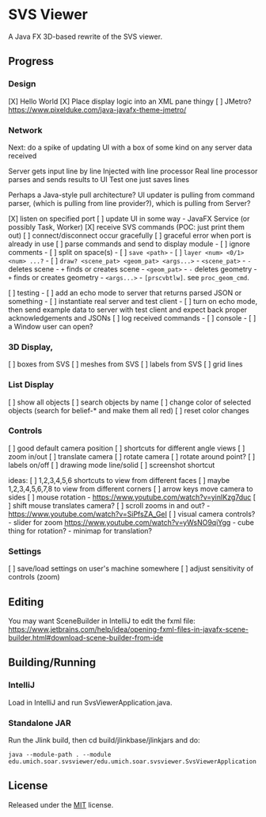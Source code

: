 # SVS Viewer

A Java FX 3D-based rewrite of the SVS viewer.

## Progress

### Design

[X] Hello World
[X] Place display logic into an XML pane thingy
[ ] JMetro? https://www.pixelduke.com/java-javafx-theme-jmetro/

### Network

Next: do a spike of updating UI with a box of some kind on any server data received

Server gets input line by line
Injected with line processor
Real line processor parses and sends results to UI
Test one just saves lines

Perhaps a Java-style pull architecture? UI updater is pulling from command parser, (which is pulling from line provider?), which is pulling from Server?

[X] listen on specified port
[ ] update UI in some way
	- JavaFX Service (or possibly Task, Worker)
[X] receive SVS commands (POC: just print them out)
[ ] connect/disconnect occur gracefully
[ ] graceful error when port is already in use
[ ] parse commands and send to display module
	- [ ] ignore comments
	- [ ] split on space(s)
	- [ ] `save <path>`
	- [ ] `layer <num> <0/1> <num> ...?`
	- [ ] `draw? <scene_pat> <geom_pat> <args...>`
		- `<scene_pat>`
			- `-` deletes scene
			- `+` finds or creates scene
		- `<geom_pat>`
			- `-` deletes geometry
			- `+` finds or creates geometry
		- `<args...>`
			- `[prscvbtlw]`. see `proc_geom_cmd`.

[ ] testing
	- [ ] add an echo mode to server that returns parsed JSON or something
	- [ ] instantiate real server and test client
	- [ ] turn on echo mode, then send example data to server with test client and expect back proper acknowledgements and JSONs
[ ] log received commands
	- [ ] console
	- [ ] a Window user can open?

### 3D Display,

[ ] boxes from SVS
[ ] meshes from SVS
[ ] labels from SVS
[ ] grid lines

### List Display
[ ] show all objects
[ ] search objects by name
[ ] change color of selected objects (search for belief-* and make them all red)
[ ] reset color changes

### Controls

[ ] good default camera position
[ ] shortcuts for different angle views
[ ] zoom in/out
[ ] translate camera
[ ] rotate camera
[ ] rotate around point?
[ ] labels on/off
[ ] drawing mode line/solid
[ ] screenshot shortcut

ideas:
[ ] 1,2,3,4,5,6 shortcuts to view from different faces
[ ] maybe 1,2,3,4,5,6,7,8 to view from different corners
[ ] arrow keys move camera to sides
[ ] mouse rotation
	- https://www.youtube.com/watch?v=yinIKzg7duc
[ ] shift mouse translates camera?
[ ] scroll zooms in and out?
	- https://www.youtube.com/watch?v=SiPfsZA_GeI
[ ] visual camera controls?
	- slider for zoom https://www.youtube.com/watch?v=yWsNO9qiYgg
	- cube thing for rotation?
	- minimap for translation?

### Settings

[ ] save/load settings on user's machine somewhere
[ ] adjust sensitivity of controls (zoom)

## Editing

You may want SceneBuilder in IntelliJ to edit the fxml file:
https://www.jetbrains.com/help/idea/opening-fxml-files-in-javafx-scene-builder.html#download-scene-builder-from-ide

## Building/Running

### IntelliJ

Load in IntelliJ and run SvsViewerApplication.java.

### Standalone JAR

Run the Jlink build, then cd build/jlinkbase/jlinkjars and do:

```shell
java --module-path . --module edu.umich.soar.svsviewer/edu.umich.soar.svsviewer.SvsViewerApplication
```

## License

Released under the [MIT](https://opensource.org/license/mit) license.
